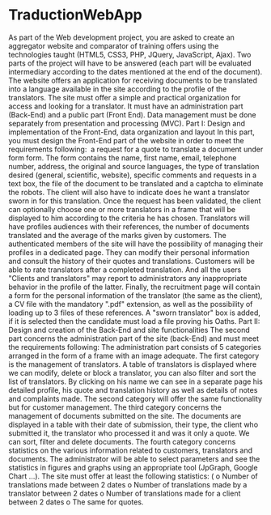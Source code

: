 # TraductionWebApp
As part of the Web development project, you are asked to create an aggregator website and
comparator of training offers using the technologies taught (HTML5, CSS3, PHP, JQuery,
JavaScript, Ajax). Two parts of the project will have to be answered (each part will be evaluated
intermediary according to the dates mentioned at the end of the document).
The website offers an application for receiving documents to be translated into a language available in
the site according to the profile of the translators. The site must offer a simple and practical organization for access and
looking for a translator. It must have an administration part (Back-End) and a public part
(Front End). Data management must be done separately from presentation and processing (MVC).
Part I: Design and implementation of the Front-End, data organization
and layout
In this part, you must design the Front-End part of the website in order to meet the requirements
following:
 a request for a quote to translate a document under
form form. The form contains the name, first name, email, telephone number, address,
the original and source languages, the type of translation desired (general, scientific, website),
specific comments and requests in a text box, the file of the document to be translated and
a captcha to eliminate the robots. The client will also have to indicate does he want a translator
sworn in for this translation.
Once the request has been validated, the client can optionally choose one or more translators in
a frame that will be displayed to him according to the criteria he has chosen. Translators will have profiles
audiences with their references, the number of documents translated and the average of the marks given by
customers.
The authenticated members of the site will have the possibility of managing their profiles in a dedicated page.
They can modify their personal information and consult the history of their quotes and
translations.
Customers will be able to rate translators after a completed translation. And all the users
"Clients and translators" may report to administrators any inappropriate behavior in
the profile of the latter.
Finally, the recruitment page will contain a form for the personal information of the
translator (the same as the client), a CV file with the mandatory ".pdf" extension, as well as
the possibility of loading up to 3 files of these references. A "sworn translator" box
is added, if it is selected then the candidate must load a file proving his
Oaths.
Part II: Design and creation of the Back-End and site functionalities
The second part concerns the administration part of the site (back-End) and must meet the requirements
following:
The administration part consists of 5 categories arranged in the form of a frame with an image
adequate.
The first category is the management of translators. A table of translators is displayed where we
can modify, delete or block a translator, you can also filter and sort the list of
translators. By clicking on his name we can see in a separate page his detailed profile, his
quote and translation history as well as details of notes and complaints made.
The second category will offer the same functionality but for customer management.
The third category concerns the management of documents submitted on the site. The documents are
displayed in a table with their date of submission, their type, the client who submitted it, the
translator who processed it and was it only a quote. We can sort, filter and delete
documents.
The fourth category concerns statistics on the various information related to customers,
translators and documents. The administrator will be able to select parameters and see the
statistics in figures and graphs using an appropriate tool (JpGraph, Google
Chart ...). The site must offer at least the following statistics: (
o Number of translations made between 2 dates
o Number of translations made by a translator between 2 dates
o Number of translations made for a client between 2 dates
o The same for quotes.
